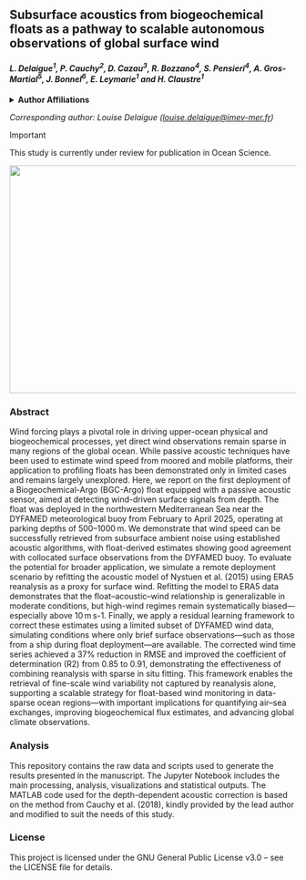 ## Subsurface acoustics from biogeochemical floats as a pathway to scalable autonomous observations of global surface wind

#### *L. Delaigue<sup>1</sup>\, P. Cauchy<sup>2</sup>, D. Cazau<sup>3</sup>, R. Bozzano<sup>4</sup>, S. Pensieri<sup>4</sup>, A. Gros-Martial<sup>5</sup>, J. Bonnel<sup>6</sup>, E. Leymarie<sup>1</sup> and H. Claustre<sup>1</sup>*

<details>
<summary><strong>Author Affiliations</strong></summary>
<sup>1</sup>Sorbonne Université, CNRS, Laboratoire d'Océanographie de Villefranche, LOV, 06230 Villefranche-sur-Mer, France
<sup>2</sup>Institut des sciences de la mer (ISMER), Université du Québec à Rimouski (UQAR), Rimouski, Canada
<sup>3</sup>ENSTA, Lab-STICC, UMR CNRS 6285, Brest, France
<sup>4</sup>Institute for the Study of Anthropic Impact and Sustainability in the Marine Environment (IAS), Consiglio Nazionale delle Ricerche (CNR), Genoa, Italy
<sup>5</sup>Centre d’Études Biologiques de Chizé, CNRS, Villiers-en-bois, France
<sup>6</sup>Marine Physical Laboratory, Scripps Institution of Oceanography, University of California San Diego, La Jolla, CA, 92093, USA
</details>

*Corresponding author: Louise Delaigue ([louise.delaigue@imev-mer.fr](mailto:louise.delaigue@imev-mer.fr))*

> [!IMPORTANT]  
> This study is currently under review for publication in Ocean Science.

<img src="figs/Figure2a_with_uncertainty.png" width="600" height="400" />

### Abstract
Wind forcing plays a pivotal role in driving upper-ocean physical and biogeochemical processes, yet direct wind observations remain sparse in many regions of the global ocean. While passive acoustic techniques have been used to estimate wind speed from moored and mobile platforms, their application to profiling floats has been demonstrated only in limited cases and remains largely unexplored. Here, we report on the first deployment of a Biogeochemical-Argo (BGC-Argo) float equipped with a passive acoustic sensor, aimed at detecting wind-driven surface signals from depth. The float was deployed in the northwestern Mediterranean Sea near the DYFAMED meteorological buoy from February to April 2025, operating at parking depths of 500–1000 m. We demonstrate that wind speed can be successfully retrieved from subsurface ambient noise using established acoustic algorithms, with float-derived estimates showing good agreement with collocated surface observations from the DYFAMED buoy. To evaluate the potential for broader application, we simulate a remote deployment scenario by refitting the acoustic model of Nystuen et al. (2015) using ERA5 reanalysis as a proxy for surface wind. Refitting the model to ERA5 data demonstrates that the float–acoustic–wind relationship is generalizable in moderate conditions, but high-wind regimes remain systematically biased—especially above 10 m s-1. Finally, we apply a residual learning framework to correct these estimates using a limited subset of DYFAMED wind data, simulating conditions where only brief surface observations—such as those from a ship during float deployment—are available. The corrected wind time series achieved a 37% reduction in RMSE and improved the coefficient of determination (R2) from 0.85 to 0.91, demonstrating the effectiveness of combining reanalysis with sparse in situ fitting. This framework enables the retrieval of fine-scale wind variability not captured by reanalysis alone, supporting a scalable strategy for float-based wind monitoring in data-sparse ocean regions—with important implications for quantifying air–sea exchanges, improving biogeochemical flux estimates, and advancing global climate observations.


### Analysis
This repository contains the raw data and scripts used to generate the results presented in the manuscript. The Jupyter Notebook includes the main processing, analysis, visualizations and statistical outputs. The MATLAB code used for the depth-dependent acoustic correction is based on the method from Cauchy et al. (2018), kindly provided by the lead author and modified to suit the needs of this study.

### License
This project is licensed under the GNU General Public License v3.0 – see the LICENSE file for details.


